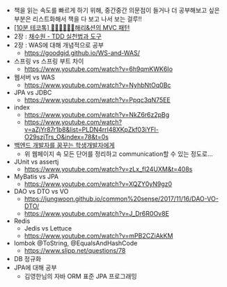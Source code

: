 
- 책을 읽는 속도를 빠르게 하기 위해, 중간중간 의문점이 들거나 더 공부해보고 싶은 부분은 리스트화해서 책을 다 보고 나서 보는 걸루!!
- [[10분 테코톡] 👩🏻‍💻👨🏻‍💻해리&션의 MVC 패턴](https://www.youtube.com/watch?v=uoVNJkyXX0I)
- 2장 : [채수원 - TDD 실천법과 도구](https://repo.yona.io/doortts/blog/issue/1)
- 2장 : WAS에 대해 개념적으로 공부
  * https://goodgid.github.io/WS-and-WAS/
- 스프링 vs 스프링 부트 차이
  * https://www.youtube.com/watch?v=6h9qmKWK6Io
- 웹서버 vs WAS
  * https://www.youtube.com/watch?v=NyhbNtOq0Bc
- JPA vs JDBC
  * https://www.youtube.com/watch?v=Ppqc3qN75EE
- index
  * https://www.youtube.com/watch?v=NkZ6r6z2pBg
  * https://www.youtube.com/watch?v=aZjYr87r1b8&list=PLDN4rrl48XKpZkf03iYFl-O29szjTrs_O&index=78&t=0s
- [백엔드 개발자를 꿈꾸는 학생개발자에게](https://d2.naver.com/news/3435170)
  * 위 웹페이지 속 모든 단어를 정리하고 communication할 수 있는 정도로...
- JUnit vs assertj
  * https://www.youtube.com/watch?v=zLx_fI24UXM&t=408s
- MyBatis vs JPA
  * https://www.youtube.com/watch?v=XQZY0yN9gz0
- DAO vs DTO vs VO
  * https://jungwoon.github.io/common%20sense/2017/11/16/DAO-VO-DTO/
  * https://www.youtube.com/watch?v=J_Dr6R0Ov8E
- Redis
  * Jedis vs Lettuce
  * https://www.youtube.com/watch?v=mPB2CZiAkKM
- lombok @ToString, @EqualsAndHashCode
  * https://www.slipp.net/questions/78
- DB 정규화
- JPA에 대해 공부
  * 김영한님의 자바 ORM 표준 JPA 프로그래밍
